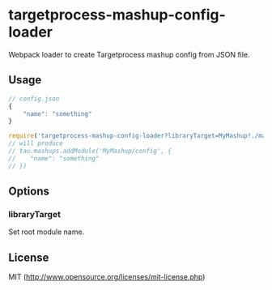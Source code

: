 
# targetprocess-mashup-config-loader

Webpack loader to create Targetprocess mashup config from JSON file.

## Usage

```js
// config.json
{
    "name": "something"
}
```

```js
require('targetprocess-mashup-config-loader?libraryTarget=MyMashup!./manifest.json');
// will produce
// tau.mashups.addModule('MyMashup/config', {
//    "name": "something"
// })
```

## Options

### libraryTarget

Set root module name.

## License

MIT (http://www.opensource.org/licenses/mit-license.php)
